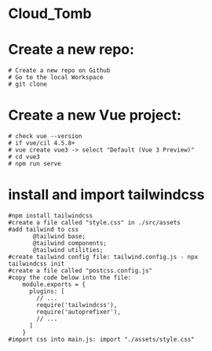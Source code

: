 # Cloud_Tomb
# Create a new repo:
    # Create a new repo on Github
    # Go to the local Workspace 
    # git clone
    
# Create a new Vue project:
    # check vue --version
    # if vue/cil 4.5.8+
    # vue create vue3 -> select "Default (Vue 3 Preview)"
    # cd vue3
    # npm run serve
    
    
# install and import tailwindcss 
    #npm install tailwindcss
    #create a file called "style.css" in ./src/assets
    #add tailwind to css
           @tailwind base;          
           @tailwind components;          
           @tailwind utilities;
    #create tailwind config file: tailwind.config.js - npx                              tailwindcss init
    #create a file called "postcss.config.js"
    #copy the code below into the file:
        module.exports = {
          plugins: [
            // ...
            require('tailwindcss'),
            require('autoprefixer'),
            // ...
          ]
        }
    #import css into main.js: import "./assets/style.css"
      